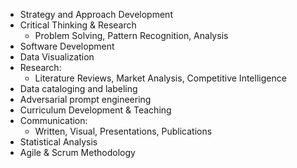 - Strategy and Approach Development
- Critical Thinking & Research
  - Problem Solving, Pattern Recognition, Analysis
- Software Development
- Data Visualization
- Research:
  - Literature Reviews, Market Analysis, Competitive Intelligence
- Data cataloging and labeling
- Adversarial prompt engineering
- Curriculum Development & Teaching
- Communication:
  - Written, Visual, Presentations, Publications
- Statistical Analysis
- Agile & Scrum Methodology